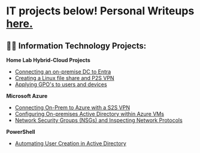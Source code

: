 <h1>IT projects below! Personal Writeups <a href="https://medium.com/@henryossinger">here.</a></h1>

<h2>👨‍💻 Information Technology Projects:</h2>
<b>Home Lab Hybrid-Cloud Projects</b>

- [Connecting an on-premise DC to Entra](https://github.com/henryossinger/Connecting-On-premise-DC-to-Entra)
- [Creating a Linux file share and P2S VPN](https://github.com/henryossinger/Creating-A-Linux-File-Share-and-P2S-VPN)
- [Applying GPO's to users and devices](https://github.com/henryossinger/Connecting-On-premise-DC-to-Entra)

<b>Microsoft Azure</b>
  - [Connecting On-Prem to Azure with a S2S VPN](https://github.com/henryossinger/Creating-a-S2S-VPN-Connecting-On-Prem-to-to-Azure)
  - [Configuring On-premises Active Directory within Azure VMs](https://github.com/henryossinger/Active-Directory)
  - [Network Security Groups (NSGs) and Inspecting Network Protocols](https://github.com/henryossinger/Network-Protocols)

<b>PowerShell</b>

  - [Automating User Creation in Active Directory](https://github.com/henryossinger/Automating-Tasks-In-Active-Directory/)
    




